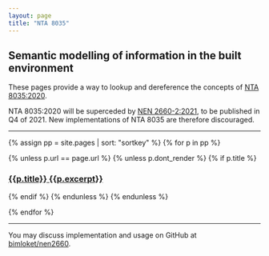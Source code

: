 ```yaml
---
layout: page
title: "NTA 8035"
---
```


## Semantic modelling of information in the built environment

These pages provide a way to lookup and dereference the concepts of 
<a href='-/downloads#norm' class='link dim underline-hover blue'>
NTA 8035:2020</a>.

NTA 8035:2020 will be superceded by [NEN 2660-2:2021][nen2660], to be published in Q4 of 2021.
New implementations of NTA 8035 are therefore discouraged.

[nen2660]: https://bimloket.github.io/nen2660/

***

{% assign pp = site.pages | sort: "sortkey" %}
{% for p in pp %}

{% unless p.url == page.url %}
{% unless p.dont_render %}
{% if p.title %}
<h3 class='f5 dib mb3'>
<a
  class="link"
  href="{{ site.baseurl }}{{p.url | remove: '.html'}}">
  <span class='db black mb2'>{{p.title}}</span>
  <span class='dim underline-hover brand-dark-color f3'>{{p.excerpt}}</span>
</a>
</h3>

{% endif %}
{% endunless %}
{% endunless %}

{% endfor %}

***

You may discuss implementation and usage on GitHub at 
<a href='{{ site.repo }}/discussions/' class='link'>
bimloket/nen2660</a>.
